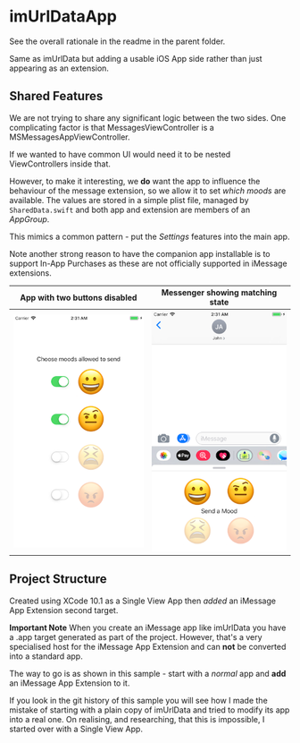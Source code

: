 # imUrlDataApp
See the overall rationale in the readme in the parent folder.

Same as imUrlData but adding a usable iOS App side rather than just appearing as an extension.


## Shared Features
We are not trying to share any significant logic between the two sides. One complicating factor is that MessagesViewController is a MSMessagesAppViewController.

If we wanted to have common UI would need it to be nested ViewControllers inside that.

However, to make it interesting, we **do** want the app to influence the behaviour of the message extension, so we allow it to set _which moods_ are available. The values are stored in a simple plist file, managed by `SharedData.swift` and both app and extension are members of an _AppGroup_.

This mimics a common pattern - put the _Settings_ features into the main app.

Note another strong reason to have the companion app installable is to support In-App Purchases as these are not officially supported in iMessage extensions.

| App with two buttons disabled | Messenger showing matching state |  
|:------:|:------:|  
| ![App with two moods disabled](img/imUrlDataApp_app_only_happy_enabled.png) |  ![Matching messenger](img/imUrlDataApp_msg_only_happy_enabled.png) |



## Project Structure

Created using XCode 10.1 as a Single View App then *added* an iMessage App Extension second target.

**Important Note** When you create an iMessage app like imUrlData you have a .app target generated as part of the project. However, that's a very specialised host for the iMessage App Extension and can **not** be converted into a standard app.

The way to go is as shown in this sample - start with a _normal_ app and **add** an iMessage App Extension to it.

If you look in the git history of this sample you will see how I made the mistake of starting with a plain copy of imUrlData and tried to modify its app into a real one. On realising, and researching, that this is impossible, I started over with a Single View App.